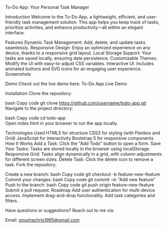 To-Do App: Your Personal Task Manager

Introduction
Welcome to the To-Do App, a lightweight, efficient, and user-friendly task management solution. This app helps you keep track of tasks, prioritize activities, and enhance productivity—all within an elegant interface.

Features
Dynamic Task Management: Add, delete, and update tasks seamlessly.
Responsive Design: Enjoy an optimized experience on any device, thanks to a responsive grid layout.
Local Storage Support: Your tasks are saved locally, ensuring data persistence.
Customizable Themes: Modify the UI with easy-to-adjust CSS variables.
Interactive UI: Includes animated buttons and SVG icons for an engaging user experience.
Screenshots

Demo
Check out the live demo here: To-Do App Live Demo

Installation
Clone the repository:

bash
Copy code
git clone https://github.com/username/todo-app.git  
Navigate to the project directory:

bash
Copy code
cd todo-app  
Open index.html in your browser to run the app locally.

Technologies Used
HTML5 for structure
CSS3 for styling (with Flexbox and Grid)
JavaScript for interactivity
Bootstrap 5 for responsive components
How It Works
Add a Task: Click the "Add Todo" button to open a form.
Save Your Tasks: Tasks are stored locally in the browser using localStorage.
Responsive Grid: Tasks align dynamically in a grid, with column adjustments for different screen sizes.
Delete Task: Click the delete icon to remove a task.
Fork the repository.

Create a new branch:
bash
Copy code
git checkout -b feature-new-feature  
Commit your changes:
bash
Copy code
git commit -m "Add new feature"  
Push to the branch:
bash
Copy code
git push origin feature-new-feature  
Submit a pull request.
Roadmap
 Add user authentication for multi-device access.
 Implement drag-and-drop functionality.
 Add task categories and filters.

Have questions or suggestions? Reach out to me via:

Email: onuohachris1995@gmail.com

